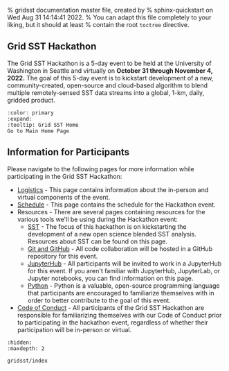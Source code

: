 % gridsst documentation master file, created by
% sphinx-quickstart on Wed Aug 31 14:14:41 2022.
% You can adapt this file completely to your liking, but it should at least
% contain the root `toctree` directive.

## Grid SST Hackathon


The Grid SST Hackathon is a 5-day event to be held at the University of Washington in Seattle and virtually on **October 31 through November 4, 2022.** The goal of this 5-day event is to kickstart development of a new, community-created, open-source and cloud-based algorithm to blend multiple remotely-sensed SST data streams into a global, 1-km, daily, gridded product. 



```{button-link} gridsst/index.html
:color: primary
:expand:
:tooltip: Grid SST Home
Go to Main Home Page
```

<!-- Participants from a variety of research interests and backgrounds, including satellite remote sensing, physical oceanography, cloud computing, and data science and machine learning, are encouraged to apply. We are planning for a hands-on, productive, and fun-filled week!  


Travel funds and lodgings are available for applicants coming from within the U.S.  Applicants will be notified of decisions by October 1.

```{admonition} Interested in the 2022 Grid SST Hackathon?
:class: note

<b/>Applications for the Grid SST Hackathon are currently closed.</b> If you're interested in participating in the event, please reach out to Alison Gray at argray@uw.edu.

``` -->

<!-- ## The Challenge

High resolution sea surface temperatures (SST) are a critical climate data record. Most existing approaches developed by the Group for High Resolution SST (GHRSST) were developed over a decade ago and depend on the transfer of vast amounts of satellite data to local data centers with appropriate cyberinfrastructure. 

The overarching goal and challenge of this hackathon is to create a new global, 1 km, daily, community-created open science blended SST analysis. The intended outcomes of this event are to re-imagine how a high temporal (daily), high spatial (1 km) SST dataset could be produced using passive microwave and infrared satellite SST data. Code and products developed within this event will be open to the scientific community and hosted on GitHub. The global, daily, 1 km dataset output will be in both GHRSST GDS2.0 netCDF4 and Zarr formats.  -->


## Information for Participants

Please navigate to the following pages for more information while participating in the Grid SST Hackathon: 

- [Logistics](gridsst/logistics.md) - This page contains information about the in-person and virtual components of the event.
- [Schedule](gridsst/schedule.md) - This page contains the schedule for the Hackathon event.
- Resources - There are several pages containing resources for the various tools we'll be using during the Hackathon event:
    - [SST](gridsst/sst.md) - The focus of this hackathon is on kickstarting the development of a new open science blended SST analysis. Resources about SST can be found on this page.
    - [Git and GitHub](gridsst/github.md) - All code collaboration will be hosted in a GitHub repository for this event.
    - [JupyterHub](gridsst/jupyter.md) - All participants will be invited to work in a JupyterHub for this event. If you aren't familiar with JupyterHub, JupyterLab, or Jupyter notebooks, you can find information on this page. 
    - [Python](gridsst/python.md) - Python is a valuable, open-source programming language that participants are encouraged to familiarize themselves with in order to better contribute to the goal of this event. 
- [Code of Conduct](gridsst/coc.md) - All participants of the Grid SST Hackathon are responsible for familiarizing themselves with our Code of Conduct prior to participating in the hackathon event, regardless of whether their participation will be in-person or virtual. 

<!--
## Interested in Learning about Hackathons?

Read more about hackathons and find our recommended learning resources [here](gridsst/resources). -->

```{toctree}
:hidden:
:maxdepth: 2

gridsst/index
```
